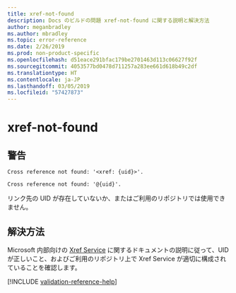 ```yaml
---
title: xref-not-found
description: Docs のビルドの問題 xref-not-found に関する説明と解決方法
author: meganbradley
ms.author: mbradley
ms.topic: error-reference
ms.date: 2/26/2019
ms.prod: non-product-specific
ms.openlocfilehash: d51eace291bfac179be2701463d113c06627f92f
ms.sourcegitcommit: 4053577bd0478d711257a283ee661d618b49c2df
ms.translationtype: HT
ms.contentlocale: ja-JP
ms.lasthandoff: 03/05/2019
ms.locfileid: "57427873"
---
```

# <a name="xref-not-found"></a>xref-not-found

## <a name="warning"></a>警告

`Cross reference not found: '<xref: {uid}>'.`

`Cross reference not found: '@{uid}'.`

リンク先の UID が存在していないか、またはご利用のリポジトリでは使用できません。

## <a name="resolution"></a>解決方法

Microsoft 内部向けの [Xref Service](https://review.docs.microsoft.com/en-us/help/onboard/admin/xref-service?branch=master) に関するドキュメントの説明に従って、UID が正しいこと、およびご利用のリポジトリ上で Xref Service が適切に構成されていることを確認します。

<!--make sure to add this file to your includes folder and verify the path-->
[!INCLUDE [validation-reference-help](includes/validation-reference-help.md)]
